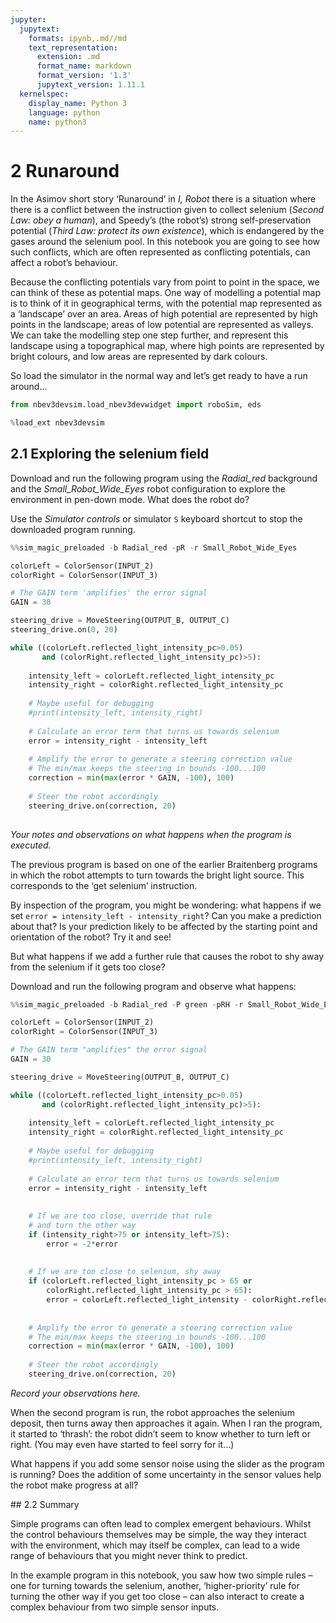 ```yaml
---
jupyter:
  jupytext:
    formats: ipynb,.md//md
    text_representation:
      extension: .md
      format_name: markdown
      format_version: '1.3'
      jupytext_version: 1.11.1
  kernelspec:
    display_name: Python 3
    language: python
    name: python3
---
```


# 2 Runaround


In the Asimov short story ‘Runaround’ in *I, Robot* there is a situation where there is a conflict between the instruction given to collect selenium (*Second Law: obey a human*), and Speedy’s (the robot’s) strong self-preservation potential (*Third Law: protect its own existence*), which is endangered by the gases around the selenium pool. In this notebook you are going to see how such conflicts, which are often represented as conflicting potentials, can affect a robot’s behaviour.

Because the conflicting potentials vary from point to point in the space, we can think of these as potential maps. One way of modelling a potential map is to think of it in geographical terms, with the potential map represented as a ‘landscape’ over an area. Areas of high potential are represented by high points in the landscape; areas of low potential are represented as valleys. We can take the modelling step one step further, and represent this landscape using a topographical map, where high points are represented by bright colours, and low areas are represented by dark colours.

So load the simulator in the normal way and let’s get ready to have a run around...

```python pinned_outputs=[]
from nbev3devsim.load_nbev3devwidget import roboSim, eds

%load_ext nbev3devsim
```

## 2.1 Exploring the selenium field

Download and run the following program using the *Radial_red* background and the *Small_Robot_Wide_Eyes* robot configuration to explore the environment in pen-down mode. What does the robot do?

Use the *Simulator controls* or simulator `S` keyboard shortcut to stop the downloaded program running.

```python
%%sim_magic_preloaded -b Radial_red -pR -r Small_Robot_Wide_Eyes

colorLeft = ColorSensor(INPUT_2)
colorRight = ColorSensor(INPUT_3)

# The GAIN term 'amplifies' the error signal
GAIN = 30

steering_drive = MoveSteering(OUTPUT_B, OUTPUT_C)
steering_drive.on(0, 20)

while ((colorLeft.reflected_light_intensity_pc>0.05) 
       and (colorRight.reflected_light_intensity_pc)>5):
    
    intensity_left = colorLeft.reflected_light_intensity_pc
    intensity_right = colorRight.reflected_light_intensity_pc
    
    # Maybe useful for debugging
    #print(intensity_left, intensity_right)
    
    # Calculate an error term that turns us towards selenium
    error = intensity_right - intensity_left
    
    # Amplify the error to generate a steering correction value
    # The min/max keeps the steering in bounds -100...100
    correction = min(max(error * GAIN, -100), 100)
    
    # Steer the robot accordingly
    steering_drive.on(correction, 20)
    
```

<!-- #region student=true -->
*Your notes and observations on what happens when the program is executed.*
<!-- #endregion -->

The previous program is based on one of the earlier Braitenberg programs in which the robot attempts to turn towards the bright light source. This corresponds to the ‘get selenium’ instruction.

<!-- #region tags=["alert-success"] -->
By inspection of the program, you might be wondering: what happens if we set `error = intensity_left - intensity_right`? Can you make a prediction about that? Is your prediction likely to be affected by the starting point and orientation of the robot? Try it and see!
<!-- #endregion -->

But what happens if we add a further rule that causes the robot to shy away from the selenium if it gets too close? <!-- JD: (It's not the heat that causes Speedy to shy away from the selenium pool, but the gases above it that would damage the robot.) -->

Download and run the following program and observe what happens:

```python
%%sim_magic_preloaded -b Radial_red -P green -pRH -r Small_Robot_Wide_Eyes

colorLeft = ColorSensor(INPUT_2)
colorRight = ColorSensor(INPUT_3)

# The GAIN term "amplifies" the error signal
GAIN = 30

steering_drive = MoveSteering(OUTPUT_B, OUTPUT_C)

while ((colorLeft.reflected_light_intensity_pc>0.05) 
       and (colorRight.reflected_light_intensity_pc)>5):
    
    intensity_left = colorLeft.reflected_light_intensity_pc
    intensity_right = colorRight.reflected_light_intensity_pc
    
    # Maybe useful for debugging
    #print(intensity_left, intensity_right)
    
    # Calculate an error term that turns us towards selenium
    error = intensity_right - intensity_left
    
    
    # If we are too close, override that rule
    # and turn the other way
    if (intensity_right>75 or intensity_left>75):
        error = -2*error
    
    
    # If we are too close to selenium, shy away
    if (colorLeft.reflected_light_intensity_pc > 65 or
        colorRight.reflected_light_intensity_pc > 65):
        error = colorLeft.reflected_light_intensity - colorRight.reflected_light_intensity
    
    
    # Amplify the error to generate a steering correction value
    # The min/max keeps the steering in bounds -100...100
    correction = min(max(error * GAIN, -100), 100)
    
    # Steer the robot accordingly
    steering_drive.on(correction, 20)

```

<!-- #region student=true -->
*Record your observations here.*
<!-- #endregion -->

When the second program is run, the robot approaches the selenium deposit, then turns away then approaches it again. When I ran the program, it started to ‘thrash’: the robot didn’t seem to know whether to turn left or right. (You may even have started to feel sorry for it...)

What happens if you add some sensor noise using the slider as the program is running? Does the addition of some uncertainty in the sensor values help the robot make progress at all?


## 2.2 Summary

Simple programs can often lead to complex emergent behaviours. Whilst the control behaviours themselves may be simple, the way they interact with the environment, which may itself be complex, can lead to a wide range of behaviours that you might never think to predict.

In the example program in this notebook, you saw how two simple rules – one for turning towards the selenium, another, ‘higher-priority’ rule for turning the other way if you get too close – can also interact to create a complex behaviour from two simple sensor inputs.

<!-- JD: explain what's in the next notebook? -->
